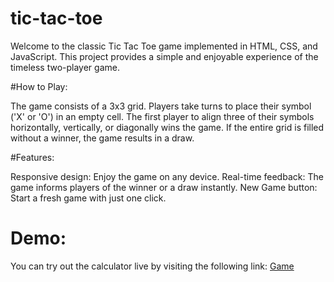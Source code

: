# tic-tac-toe
Welcome to the classic Tic Tac Toe game implemented in HTML, CSS, and JavaScript. This project provides a simple and enjoyable experience of the timeless two-player game.

#How to Play:

The game consists of a 3x3 grid.
Players take turns to place their symbol ('X' or 'O') in an empty cell.
The first player to align three of their symbols horizontally, vertically, or diagonally wins the game.
If the entire grid is filled without a winner, the game results in a draw.

#Features:

Responsive design: Enjoy the game on any device.
Real-time feedback: The game informs players of the winner or a draw instantly.
New Game button: Start a fresh game with just one click.

# Demo:
You can try out the calculator live by visiting the following link: 
[Game](https://shrutibist01.github.io/tic-tac-toe/ttt.html)
